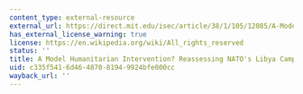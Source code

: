 ```yaml
---
content_type: external-resource
external_url: https://direct.mit.edu/isec/article/38/1/105/12085/A-Model-Humanitarian-Intervention-Reassessing-NATO
has_external_license_warning: true
license: https://en.wikipedia.org/wiki/All_rights_reserved
status: ''
title: A Model Humanitarian Intervention? Reassessing NATO's Libya Campaign
uid: c335f541-6d46-4870-8194-9924bfe000cc
wayback_url: ''
---
```

